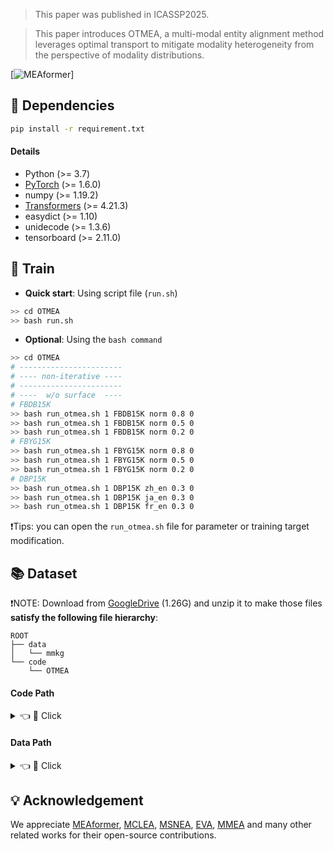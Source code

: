 >This paper was published in ICASSP2025.

>This paper introduces OTMEA, a multi-modal entity alignment method leverages optimal transport to mitigate modality heterogeneity from the perspective of modality distributions.

<!--<div align="center">
    <img src="https://github.com/wondercs/OTMEA/IMG/OTMEA.jpg" width="95%" height="auto" />
</div> -->

[![MEAformer](https://github.com/wondercs/OTMEA/IMG)]

<!-- >In this paper .... -->

## 🔬 Dependencies
```bash
pip install -r requirement.txt
```
#### Details
- Python (>= 3.7)
- [PyTorch](http://pytorch.org/) (>= 1.6.0)
- numpy (>= 1.19.2)
- [Transformers](http://huggingface.co/transformers/) (>= 4.21.3)
- easydict (>= 1.10)
- unidecode (>= 1.3.6)
- tensorboard (>= 2.11.0)




## 🚀 Train
- **Quick start**: Using  script file (`run.sh`)
```bash
>> cd OTMEA
>> bash run.sh
```
- **Optional**: Using the `bash command`
```bash
>> cd OTMEA
# -----------------------
# ---- non-iterative ----
# -----------------------
# ----  w/o surface  ---- 
# FBDB15K
>> bash run_otmea.sh 1 FBDB15K norm 0.8 0 
>> bash run_otmea.sh 1 FBDB15K norm 0.5 0 
>> bash run_otmea.sh 1 FBDB15K norm 0.2 0 
# FBYG15K
>> bash run_otmea.sh 1 FBYG15K norm 0.8 0 
>> bash run_otmea.sh 1 FBYG15K norm 0.5 0 
>> bash run_otmea.sh 1 FBYG15K norm 0.2 0 
# DBP15K
>> bash run_otmea.sh 1 DBP15K zh_en 0.3 0 
>> bash run_otmea.sh 1 DBP15K ja_en 0.3 0 
>> bash run_otmea.sh 1 DBP15K fr_en 0.3 0

```

❗Tips: you can open the `run_otmea.sh` file for parameter or training target modification.

## 📚 Dataset
❗NOTE: Download from [GoogleDrive](https://drive.google.com/file/d/1VIWcc3KDcLcRImeSrF2AyhetBLq_gsnx/view?usp=sharing) (1.26G) and unzip it to make those files **satisfy the following file hierarchy**:
```
ROOT
├── data
│   └── mmkg
└── code
    └── OTMEA
```

#### Code Path
<details>
    <summary>👈 🔎 Click</summary>
 
```
OTMEA
├── config.py
├── main.py
├── requirement.txt
├── run_otmea.sh
├── run.sh
├── model
│   ├── __init__.py
│   ├── layers.py
│   ├── MEAformer_loss.py
│   ├── MEAformer.py
│   ├── MEAformer_tools.py
│   └── Tool_model.py
├── src
│   ├── __init__.py
│   ├── distributed_utils.py
│   ├── data.py
│   └── utils.py
└── torchlight
    ├── __init__.py
    ├── logger.py
    ├── metric.py
    └── utils.py
```

</details>


#### Data Path
<details>
    <summary>👈 🔎 Click</summary>
 
```
mmkg
├── DBP15K
│   ├── fr_en
│   │   ├── ent_ids_1
│   │   ├── ent_ids_2
│   │   ├── ill_ent_ids
│   │   ├── training_attrs_1
│   │   ├── training_attrs_2
│   │   ├── triples_1
│   │   └── triples_2
│   ├── ja_en
│   │   ├── ent_ids_1
│   │   ├── ent_ids_2
│   │   ├── ill_ent_ids
│   │   ├── training_attrs_1
│   │   ├── training_attrs_2
│   │   ├── triples_1
│   │   └── triples_2
│   ├── translated_ent_name
│   │   ├── dbp_fr_en.json
│   │   ├── dbp_ja_en.json
│   │   └── dbp_zh_en.json
│   └── zh_en
│       ├── ent_ids_1
│       ├── ent_ids_2
│       ├── ill_ent_ids
│       ├── training_attrs_1
│       ├── training_attrs_2
│       ├── triples_1
│       └── triples_2
├── FBDB15K
│   └── norm
│       ├── ent_ids_1
│       ├── ent_ids_2
│       ├── ill_ent_ids
│       ├── training_attrs_1
│       ├── training_attrs_2
│       ├── triples_1
│       └── triples_2
├── FBYG15K
│   └── norm
│       ├── ent_ids_1
│       ├── ent_ids_2
│       ├── ill_ent_ids
│       ├── training_attrs_1
│       ├── training_attrs_2
│       ├── triples_1
│       └── triples_2
├── embedding
│   └── glove.6B.300d.txt
├── pkls
│   ├── dbpedia_wikidata_15k_dense_GA_id_img_feature_dict.pkl
│   ├── dbpedia_wikidata_15k_norm_GA_id_img_feature_dict.pkl
│   ├── FBDB15K_id_img_feature_dict.pkl
│   ├── FBYG15K_id_img_feature_dict.pkl
│   ├── fr_en_GA_id_img_feature_dict.pkl
│   ├── ja_en_GA_id_img_feature_dict.pkl
│   └── zh_en_GA_id_img_feature_dict.pkl
├── MEAformer
└── dump
```

</details>




## 💡 Acknowledgement

We appreciate [MEAformer](https://github.com/zjukg/MEAformer), [MCLEA](https://github.com/lzxlin/MCLEA), [MSNEA](https://github.com/liyichen-cly/MSNEA), [EVA](https://github.com/cambridgeltl/eva), [MMEA](https://github.com/liyichen-cly/MMEA) and many other related works for their open-source contributions.


